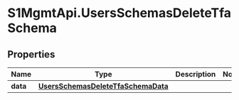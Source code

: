 # S1MgmtApi.UsersSchemasDeleteTfaSchema

## Properties
Name | Type | Description | Notes
------------ | ------------- | ------------- | -------------
**data** | [**UsersSchemasDeleteTfaSchemaData**](UsersSchemasDeleteTfaSchemaData.md) |  | 


